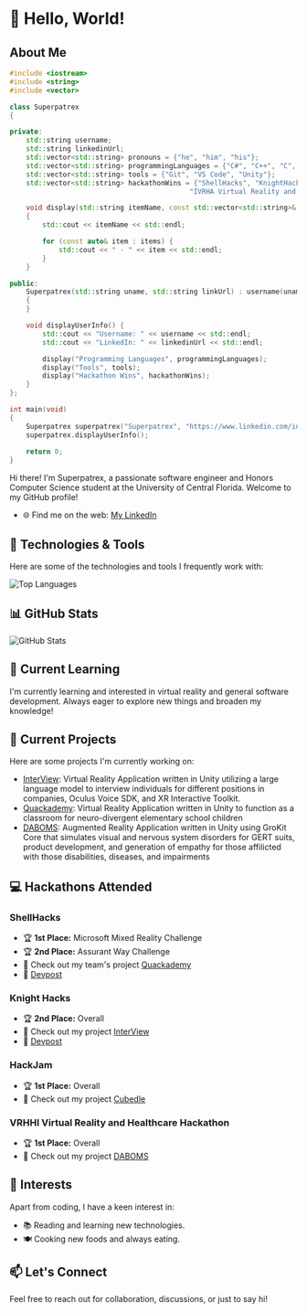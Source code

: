 # 👋 Hello, World!

## About Me

```cpp
#include <iostream>
#include <string>
#include <vector>

class Superpatrex
{

private:
    std::string username;
    std::string linkedinUrl;
    std::vector<std::string> pronouns = {"he", "him", "his"};
    std::vector<std::string> programmingLanguages = {"C#", "C++", "C", "Java", "Python", "JavaScript"};
    std::vector<std::string> tools = {"Git", "VS Code", "Unity"};
    std::vector<std::string> hackathonWins = {"ShellHacks", "KnightHacks", "HackJam",
                                            "IVRHA Virtual Reality and Healthcare Hackathon"};

    void display(std::string itemName, const std::vector<std::string>& items)
    {
        std::cout << itemName << std::endl;

        for (const auto& item : items) {
            std::cout << " - " << item << std::endl;
        }
    }

public:
    Superpatrex(std::string uname, std::string linkUrl) : username(uname), linkedinUrl(linkUrl)
    {
    }

    void displayUserInfo() {
        std::cout << "Username: " << username << std::endl;
        std::cout << "LinkedIn: " << linkedinUrl << std::endl;

        display("Programming Languages", programmingLanguages);
        display("Tools", tools);
        display("Hackathon Wins", hackathonWins);
    }
};

int main(void)
{
    Superpatrex superpatrex("Superpatrex", "https://www.linkedin.com/in/johnandrewscs/");
    superpatrex.displayUserInfo();
 
    return 0;
}
```

Hi there! I'm Superpatrex, a passionate software engineer and Honors Computer Science student at the University of Central Florida. Welcome to my GitHub profile!

- 🌐 Find me on the web: [My LinkedIn](https://www.linkedin.com/in/johnandrewscs/)

## 🔧 Technologies & Tools

Here are some of the technologies and tools I frequently work with:

![Top Languages](https://github-readme-stats.vercel.app/api/top-langs/?username=Superpatrex&layout=compact&theme=dark)

## 📊 GitHub Stats

![GitHub Stats](https://github-readme-stats.vercel.app/api?username=Superpatrex&count_private=true&show_icons=true&theme=dark)

## 🌱 Current Learning

I'm currently learning and interested in virtual reality and general software development. Always eager to explore new things and broaden my knowledge!

## 🎯 Current Projects

Here are some projects I'm currently working on:

- [InterView](https://github.com/Superpatrex/InterView.git): Virtual Reality Application written in Unity utilizing a large language model to interview individuals for different positions in companies, Oculus Voice SDK, and XR Interactive Toolkit.
- [Quackademy](https://github.com/Superpatrex/Quackademy.git): Virtual Reality Application written in Unity to function as a classroom for neuro-divergent elementary school children
- [DABOMS](https://github.com/Superpatrex/VRHHI.git): Augmented Reality Application written in Unity using GroKit Core that simulates visual and nervous system disorders for GERT suits, product development, and generation of empathy for those affilicted with those disabilities, diseases, and impairments

## 💻 Hackathons Attended

### ShellHacks
- 🏆 **1st Place:** Microsoft Mixed Reality Challenge
- 🏆 **2nd Place:** Assurant Way Challenge
- 🚀 Check out my team's project [Quackademy](https://github.com/Superpatrex/Quackademy)
- 📄 [Devpost](https://devpost.com/software/interview-ai-powered-interview-prep)

### Knight Hacks
- 🏆 **2nd Place:** Overall
- 🚀 Check out my project [InterView](https://github.com/Superpatrex/InterView)
- 📄 [Devpost](https://devpost.com/software/interview-ai-powered-interview-prep)

### HackJam
- 🏆 **1st Place:** Overall
- 🚀 Check out my project [Cubedle](https://github.com/Superpatrex/Cubedle)

### VRHHI Virtual Reality and Healthcare Hackathon
- 🏆 **1st Place:** Overall
- 🚀 Check out my project [DABOMS](https://github.com/Superpatrex/VRHHI)


  
## 🚀 Interests

Apart from coding, I have a keen interest in:

- 📚 Reading and learning new technologies.
- 🍽️ Cooking new foods and always eating.

## 📫 Let's Connect

Feel free to reach out for collaboration, discussions, or just to say hi!
